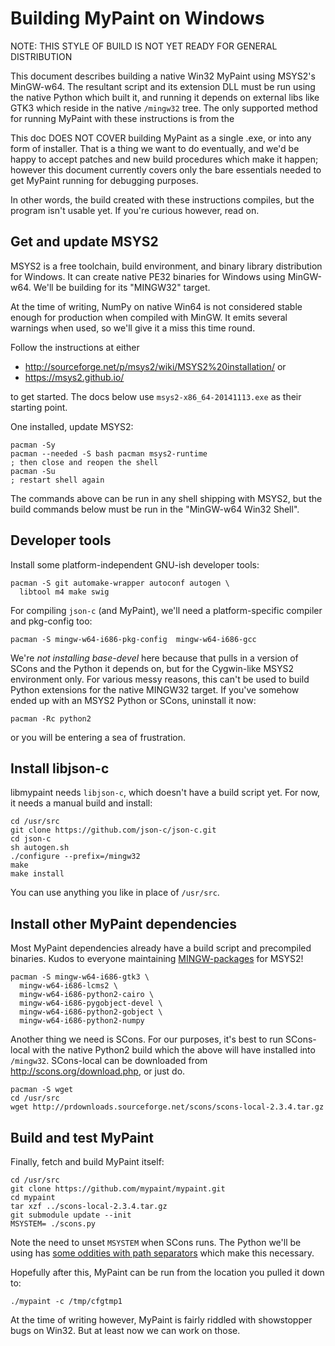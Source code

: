 Building MyPaint on Windows
===========================

NOTE: THIS STYLE OF BUILD IS NOT YET READY FOR GENERAL DISTRIBUTION

This document describes building a native Win32 MyPaint using MSYS2's
MinGW-w64. The resultant script and its extension DLL must be run using
the native Python which built it, and running it depends on external
libs like GTK3 which reside in the native `/mingw32` tree. The only
supported method for running MyPaint with these instructions is from the 

This doc DOES NOT COVER building MyPaint as a single .exe, or into any
form of installer. That is a thing we want to do eventually, and we'd be
happy to accept patches and new build procedures which make it happen;
however this document currently covers only the bare essentials needed
to get MyPaint running for debugging purposes.

In other words, the build created with these instructions compiles, but
the program isn't usable yet. If you're curious however, read on.

Get and update MSYS2
--------------------

MSYS2 is a free toolchain, build environment, and binary library
distribution for Windows. It can create native PE32 binaries for Windows
using MinGW-w64. We'll be building for its "MINGW32" target.

At the time of writing, NumPy on native Win64 is not considered stable
enough for production when compiled with MinGW. It emits several
warnings when used, so we'll give it a miss this time round.

Follow the instructions at either

* http://sourceforge.net/p/msys2/wiki/MSYS2%20installation/ or
* https://msys2.github.io/

to get started. The docs below use `msys2-x86_64-20141113.exe` as their
starting point.

One installed, update MSYS2:

    pacman -Sy
    pacman --needed -S bash pacman msys2-runtime
    ; then close and reopen the shell
    pacman -Su
    ; restart shell again

The commands above can be run in any shell shipping with MSYS2, but the
build commands below must be run in the "MinGW-w64 Win32 Shell".

Developer tools
---------------

Install some platform-independent GNU-ish developer tools:

    pacman -S git automake-wrapper autoconf autogen \
      libtool m4 make swig

For compiling `json-c` (and MyPaint), we'll need a platform-specific
compiler and pkg-config too:

    pacman -S mingw-w64-i686-pkg-config  mingw-w64-i686-gcc

We're *not installing base-devel* here because that pulls in a version
of SCons and the Python it depends on, but for the Cygwin-like MSYS2
environment only. For various messy reasons, this can't be used to build
Python extensions for the native MINGW32 target. If you've somehow ended
up with an MSYS2 Python or SCons, uninstall it now:

    pacman -Rc python2

or you will be entering a sea of frustration.

Install libjson-c
-----------------

libmypaint needs `libjson-c`, which doesn't have a build script yet.
For now, it needs a manual build and install:

    cd /usr/src
    git clone https://github.com/json-c/json-c.git
    cd json-c
    sh autogen.sh
    ./configure --prefix=/mingw32
    make
    make install

You can use anything you like in place of `/usr/src`.

Install other MyPaint dependencies
----------------------------------

Most MyPaint dependencies already have a build script and precompiled
binaries. Kudos to everyone maintaining [MINGW-packages][1] for MSYS2!

    pacman -S mingw-w64-i686-gtk3 \
      mingw-w64-i686-lcms2 \
      mingw-w64-i686-python2-cairo \
      mingw-w64-i686-pygobject-devel \
      mingw-w64-i686-python2-gobject \
      mingw-w64-i686-python2-numpy


Another thing we need is SCons. For our purposes, it's best to run
SCons-local with the native Python2 build which the above will have
installed into `/mingw32`. SCons-local can be downloaded from
http://scons.org/download.php, or just do.

    pacman -S wget
    cd /usr/src
    wget http://prdownloads.sourceforge.net/scons/scons-local-2.3.4.tar.gz

Build and test MyPaint
----------------------

Finally, fetch and build MyPaint itself:

    cd /usr/src
    git clone https://github.com/mypaint/mypaint.git
    cd mypaint
    tar xzf ../scons-local-2.3.4.tar.gz
    git submodule update --init
    MSYSTEM= ./scons.py

Note the need to unset `MSYSTEM` when SCons runs. The Python we'll be
using has [some oddities with path separators][2] which make this
necessary.

Hopefully after this, MyPaint can be run from the location you pulled it
down to:

    ./mypaint -c /tmp/cfgtmp1

At the time of writing however, MyPaint is fairly riddled with
showstopper bugs on Win32. But at least now we can work on those.

[1]: https://github.com/Alexpux/MINGW-packages
[2]: https://github.com/Alexpux/MINGW-packages/blob/94b907b38e569fb00c60b564b14a06fe38101ee4/mingw-w64-python2/0600-msys-mingw-prefer-unix-sep-if-MSYSTEM.patch#L18
